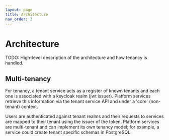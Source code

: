 ```yaml
---
layout: page
title: Architecture
nav_order: 3
---
```


# Architecture
TODO: High-level description of the architecture and how tenancy is handled.

## Multi-tenancy
For tenancy, a tenant service acts as a register of known tenants and each one is associated with a keycloak realm (jwt issuer). Platform services retrieve this information via the tenant service API and under a 'core' (non-tenant) context.

Users are authenticated against tenant realms and their requests to services are mapped to their tenant using the issuer of the token. Platform services are multi-tenant and can implement its own tenancy model; for example, a service could create tenant specific schemas in PostgreSQL.
